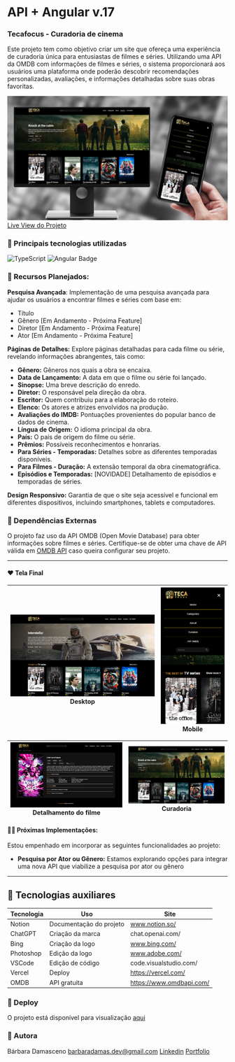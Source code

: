 # API + Angular v.17
### Tecafocus - Curadoria de cinema

Este projeto tem como objetivo criar um site que ofereça uma experiência de curadoria única para entusiastas de filmes e séries. Utilizando uma API da OMDB com informações de filmes e séries, o sistema proporcionará aos usuários uma plataforma onde poderão descobrir recomendações personalizadas, avaliações, e informações detalhadas sobre suas obras favoritas.

![wireframe](https://raw.githubusercontent.com/barbaradamasdev/db-tecafocus-angular/8d6a95b72ecb8d71b50416e16f91130bd5c67822/src/assets/teca-img1.jpg)
[Live View do Projeto](http://db-tecafocus-angular.vercel.app/home)

### 🎯 Principais tecnologias utilizadas
![TypeScript](https://img.shields.io/badge/TypeScript-007ACC?style=for-the-badge&logo=typescript&logoColor=white)  ![Angular Badge](https://img.shields.io/badge/Angular-DD0031?style=for-the-badge&logo=angular&logoColor=white)

### 🎯 Recursos Planejados:

**Pesquisa Avançada**: Implementação de uma pesquisa avançada para ajudar os usuários a encontrar filmes e séries com base em:
- Título
- Gênero [Em Andamento - Próxima Feature]
- Diretor [Em Andamento - Próxima Feature]
- Ator [Em Andamento - Próxima Feature]

**Páginas de Detalhes:** Explore páginas detalhadas para cada filme ou série, revelando informações abrangentes, tais como:

- **Gênero:** Gêneros nos quais a obra se encaixa.
- **Data de Lançamento:** A data em que o filme ou série foi lançado.
- **Sinopse:** Uma breve descrição do enredo.
- **Diretor:** O responsável pela direção da obra.
- **Escritor:** Quem contribuiu para a elaboração do roteiro.
- **Elenco:** Os atores e atrizes envolvidos na produção.
- **Avaliações do IMDB:** Pontuações provenientes do popular banco de dados de cinema.
- **Língua de Origem:** O idioma principal da obra.
- **País:** O país de origem do filme ou série.
- **Prêmios:** Possíveis reconhecimentos e honrarias.
- **Para Séries - Temporadas:** Detalhes sobre as diferentes temporadas disponíveis.
- **Para Filmes - Duração:** A extensão temporal da obra cinematográfica.
- **Episódios e Temporadas:** [NOVIDADE] Detalhamento de episódios e temporadas de séries.

**Design Responsivo:** Garantia de que o site seja acessível e funcional em diferentes dispositivos, incluindo smartphones, tablets e computadores.

### 🎯 Dependências Externas

O projeto faz uso da API OMDB (Open Movie Database) para obter informações sobre filmes e séries. Certifique-se de obter uma chave de API válida em [OMDB API](https://www.omdbapi.com/) caso queira configurar seu projeto.

---
#### ❤️ Tela Final
| ![Tela Final](https://github.com/barbaradamasdev/db-tecafocus-angular/blob/main/src/assets/teca-img2.png?raw=true)  Desktop| ![wireframe](https://github.com/barbaradamasdev/db-tecafocus-angular/blob/main/src/assets/teca-img5.png?raw=true) Mobile |
| --- | --- |

| ![Tela Final](https://github.com/barbaradamasdev/db-tecafocus-angular/blob/main/src/assets/teca-img3.png?raw=true) Detalhamento do filme| ![wireframe](https://github.com/barbaradamasdev/db-tecafocus-angular/blob/main/src/assets/teca-img4.png?raw=true) Curadoria |
| --- | --- |

#### ✍🏻️ Próximas Implementações:

Estou empenhado em incorporar as seguintes funcionalidades ao projeto:

- **Pesquisa por Ator ou Gênero:** Estamos explorando opções para integrar uma nova API que viabilize a pesquisa por ator ou gênero

---
## 📌 Tecnologias auxiliares

| Tecnologia | Uso | Site |
| ------ | ------ | ------ |
| Notion | Documentação do projeto | www.notion.so/
| ChatGPT | Criação da marca | chat.openai.com/
| Bing | Criação da logo  |www.bing.com/
| Photoshop | Edição da logo |www.adobe.com/
| VSCode | Edição de código |code.visualstudio.com/
| Vercel | Deploy | https://vercel.com/
| OMDB | API gratuita | https://www.omdbapi.com/


### 🚀 Deploy
O projeto está disponível para visualização [aqui](https://db-tecafocus-angular.vercel.app/home)

### 🐼 Autora
Bárbara Damasceno
barbaradamas.dev@gmail.com
[Linkedin](https://www.linkedin.com/in/barbaradamascenodev)
[Portfolio](https://barbaradamasdev.github.io/portfolio/)
